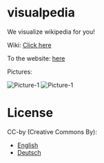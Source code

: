 # visualpedia
We visualize wikipedia for you!

Wiki: [Click here](https://github.com/codedoctorde/visualpedia/wiki)

To the website: [here](https://codedoctorde.github.io/visualpedia/frontend/index.html)

Pictures:

![Picture-1](https://jugendhackt.github.io/visualpedia/1.png "Backend")
![Picture-1](https://jugendhackt.github.io/visualpedia/2.png "Frontend")


# License

CC-by (Creative Commons By):

* [English](https://creativecommons.org/licenses/by/2.0/) 
* [Deutsch](https://creativecommons.org/licenses/by/2.0/de/) 
